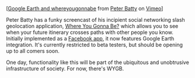 <!--
.. title: Where you gonna be?
.. slug: where-you-gonna-be
.. date: 2008-03-20 01:26:41-05:00
.. tags: Journal,GIS,Web
.. category: Journal
.. link: 
.. description: 
.. type: text
-->


[[Google Earth and
whereyougonnabe](http://www.vimeo.com/796747/l:embed_796747) from [Peter
Batty](http://www.vimeo.com/user365144/l:embed_796747) on
[Vimeo](http://vimeo.com/l:embed_796747)]

Peter Batty has a funky screencast of his incipient social networking
slash geolocation application, [Where You Gonna
Be?](http://whereyougonnabe.com/) which allows you to see when your
future itinerary crosses paths with other people you know. Initially
implemented as a [Facebook
app](http://apps.facebook.com/whereyougonnabe/), it now features Google
Earth integration. It's currently restricted to beta testers, but should
be opening up to all comers soon.

One day, functionality like this will be part of the ubiquitous and
unobtrusive infrastructure of society. For now, there's WYGB.